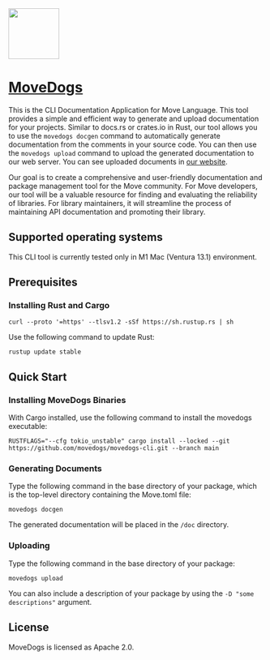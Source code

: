 <img src="https://user-images.githubusercontent.com/96561121/217781843-e66f4963-0ebc-4766-8429-c7a40e7ccc10.png" width="100" height="100">

# [MoveDogs](https://www.movedogs.org/)

This is the CLI Documentation Application for Move Language. This tool provides a simple and efficient way to generate and upload documentation for your projects. Similar to docs.rs or crates.io in Rust, our tool allows you to use the `movedogs docgen` command to automatically generate documentation from the comments in your source code. You can then use the `movedogs upload` command to upload the generated documentation to our web server. You can see uploaded documents in [our website](https://www.movedogs.org/).

Our goal is to create a comprehensive and user-friendly documentation and package management tool for the Move community. For Move developers, our tool will be a valuable resource for finding and evaluating the reliability of libraries. For library maintainers, it will streamline the process of maintaining API documentation and promoting their library.

## Supported operating systems

This CLI tool is currently tested only in M1 Mac (Ventura 13.1) environment.

## Prerequisites

### Installing Rust and Cargo

```shell
curl --proto '=https' --tlsv1.2 -sSf https://sh.rustup.rs | sh
```

Use the following command to update Rust:

```shell
rustup update stable
```

## Quick Start

### Installing MoveDogs Binaries

With Cargo installed, use the following command to install the movedogs executable:

```shell
RUSTFLAGS="--cfg tokio_unstable" cargo install --locked --git https://github.com/movedogs/movedogs-cli.git --branch main
```

### Generating Documents

Type the following command in the base directory of your package, which is the top-level directory containing the Move.toml file:

```shell
movedogs docgen
```

The generated documentation will be placed in the `/doc` directory.

### Uploading

Type the following command in the base directory of your package:

```shell
movedogs upload
```

You can also include a description of your package by using the `-D "some descriptions"` argument.

## License

MoveDogs is licensed as Apache 2.0.
